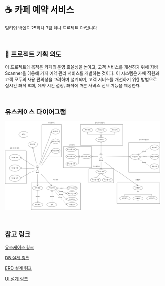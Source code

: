 # ☕ 카페 예약 서비스
멀티잇 백엔드 25회차 3팀 미니 프로젝트 Git입니다.

<br>

## 📌 프로젝트 기획 의도
이 프로젝트의 목적은 카페의 운영 효율성을 높이고, 고객 서비스를 개선하기 위해 자바 Scanner을 이용해 카페 예약 관리 서비스를 개발하는 것이다. 이 시스템은 카페 직원과 고객 모두의 사용 편의성을 고려하며 설계되며, 고객 서비스를 개선하기 위한 방법으로 실시간 좌석 조회, 예약 시간 설정, 좌석에 따른 서비스 선택 기능을 제공한다. 

<br>

## 유스케이스 다이어그램
![use_case_img](https://github.com/cpfur18/multi_mini_project_3team/blob/main/img/use_case.png)

<br>

## 참고 링크
[유스케이스 링크](https://drive.google.com/file/d/1MBzcero1d2Ge1sVb1JYhN2gFe2f3YLTE/view?usp=drive_link)

[DB 설계 링크](https://docs.google.com/spreadsheets/d/1Fs15gnmCNEFzWG2tW9LbcG5Lje6F4Iyx-JQa_zTo_m0/edit?usp=sharing)

[ERD 설계 링크](https://www.erdcloud.com/d/tXTLqXPbpZJM64ok2)

[UI 설계 링크](https://docs.google.com/presentation/d/1r6omcVT0NOWJF2H7TWXcTv_3yyE5tDI7bBpkUgv5tjE/edit?usp=sharing)
